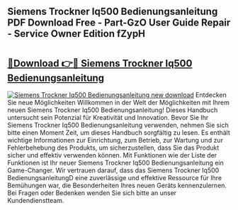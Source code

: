 ## Siemens Trockner Iq500 Bedienungsanleitung PDF Download Free - Part-GzO User Guide Repair - Service Owner Edition fZypH

# <h2><a href="http://df00hp.blite.top/?on=Siemens+Trockner+Iq500+Bedienungsanleitung">🔗Download 👉🔴 Siemens Trockner Iq500 Bedienungsanleitung</a></h2>

[![Siemens Trockner Iq500 Bedienungsanleitung new download](https://i.imgur.com/lujVjoI.png)](http://df00hp.blite.top/?on=Siemens+Trockner+Iq500+Bedienungsanleitung)
Entdecken Sie neue Möglichkeiten Willkommen in der Welt der Möglichkeiten mit Ihrem neuen Siemens Trockner Iq500 Bedienungsanleitung! Dieses Handbuch untersucht sein Potenzial für Kreativität und Innovation. Bevor Sie Ihr Siemens Trockner Iq500 Bedienungsanleitung verwenden, nehmen Sie sich bitte einen Moment Zeit, um dieses Handbuch sorgfältig zu lesen. Es enthält wichtige Informationen zur Einrichtung, zum Betrieb, zur Wartung und zur Fehlerbehebung des Produkts, um sicherzustellen, dass Sie das Produkt sicher und effektiv verwenden können. Mit Funktionen wie der Liste der Funktionen ist Ihr neuer Siemens Trockner Iq500 Bedienungsanleitung ein Game-Changer. Wir vertrauen darauf, dass das Siemens Trockner Iq500 BedienungsanleitungD eine zuverlässige und effektive Ressource für Ihre Bemühungen war, die Besonderheiten Ihres neuen Geräts kennenzulernen. Bei Fragen oder Bedenken wenden Sie sich bitte an unser Kundendienstteam.
